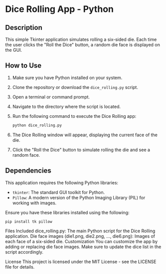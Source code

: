 # Dice Rolling App - Python

## Description

This simple Tkinter application simulates rolling a six-sided die. Each time the user clicks the "Roll the Dice" button, a random die face is displayed on the GUI.

## How to Use

1. Make sure you have Python installed on your system.

2. Clone the repository or download the `dice_rolling.py` script.

3. Open a terminal or command prompt.

4. Navigate to the directory where the script is located.

5. Run the following command to execute the Dice Rolling app:

    ```bash
    python dice_rolling.py
    ```

6. The Dice Rolling window will appear, displaying the current face of the die.

7. Click the "Roll the Dice" button to simulate rolling the die and see a random face.

## Dependencies

This application requires the following Python libraries:

- `tkinter`: The standard GUI toolkit for Python.
- `Pillow`: A modern version of the Python Imaging Library (PIL) for working with images.

Ensure you have these libraries installed using the following:

```bash
pip install tk pillow

```

Files Included
dice_rolling.py: The main Python script for the Dice Rolling application.
Die face images (die1.png, die2.png, ..., die6.png): Images of each face of a six-sided die.
Customization
You can customize the app by adding or replacing die face images. Make sure to update the dice list in the script accordingly.

License
This project is licensed under the MIT License - see the LICENSE file for details.


